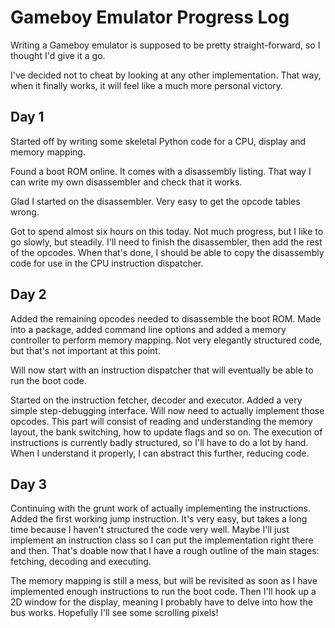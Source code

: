 Gameboy Emulator Progress Log
=============================

Writing a Gameboy emulator is supposed to be pretty straight-forward, so I
thought I'd give it a go.

I've decided not to cheat by looking at any other implementation. That way,
when it finally works, it will feel like a much more personal victory.

Day 1
-----

Started off by writing some skeletal Python code for a CPU, display and memory
mapping.

Found a boot ROM online. It comes with a disassembly listing. That way I can
write my own disassembler and check that it works.

Glad I started on the disassembler. Very easy to get the opcode tables wrong.

Got to spend almost six hours on this today. Not much progress, but I like to
go slowly, but steadily. I'll need to finish the disassembler, then add the
rest of the opcodes. When that's done, I should be able to copy the disassembly
code for use in the CPU instruction dispatcher.

Day 2
-----

Added the remaining opcodes needed to disassemble the boot ROM. Made into a
package, added command line options and added a memory controller to perform
memory mapping. Not very elegantly structured code, but that's not important at
this point.

Will now start with an instruction dispatcher that will eventually be able to
run the boot code.

Started on the instruction fetcher, decoder and executor. Added a very simple
step-debugging interface. Will now need to actually implement those opcodes.
This part will consist of reading and understanding the memory layout, the bank
switching, how to update flags and so on. The execution of instructions is
currently badly structured, so I'll have to do a lot by hand. When I understand
it properly, I can abstract this further, reducing code.

Day 3
-----

Continuing with the grunt work of actually implementing the instructions. Added
the first working jump instruction. It's very easy, but takes a long time
because I haven't structured the code very well. Maybe I'll just implement an
instruction class so I can put the implementation right there and then. That's
doable now that I have a rough outline of the main stages: fetching, decoding
and executing.

The memory mapping is still a mess, but will be revisited as soon as I have
implemented enough instructions to run the boot code. Then I'll hook up a
2D window for the display, meaning I probably have to delve into how the bus
works. Hopefully I'll see some scrolling pixels!
